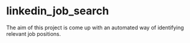 # linkedin_job_search
The aim of this project is come up with an automated way of identifying relevant job positions.
